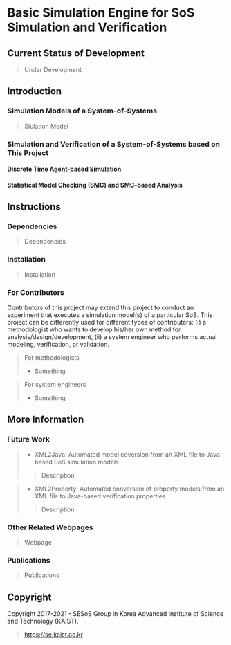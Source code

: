 # Basic Simulation Engine for SoS Simulation and Verification

## Current Status of Development
> Under Development

## Introduction

### Simulation Models of a System-of-Systems
> Siulation Model

### Simulation and Verification of a System-of-Systems based on This Project

#### Discrete Time Agent-based Simulation

#### Statistical Model Checking (SMC) and SMC-based Analysis

## Instructions

### Dependencies
> Dependencies

### Installation
> Installation

### For Contributors
Contributors of this project may extend this project to conduct an experiment that executes a simulation model(s) of a particular SoS. This project can be differently used for different types of contributers: (i) a methodologist who wants to develop his/her own method for analysis/design/development, (ii) a system engineer who performs actual modeling, verification, or validation.

> For methodologists
> - Something

> For system engineers
> - Something


## More Information

### Future Work
> - XML2Java: Automated model coversion from an XML file to Java-based SoS simulation models
>> Description

> - XML2Property: Automated conversion of property models from an XML file to Java-based verification properties
>> Description

### Other Related Webpages
> Webpage

### Publications
> Publications

## Copyright
Copyright 2017-2021 - SESoS Group in Korea Advanced Institute of Science and Technology (KAIST).
> https://se.kaist.ac.kr
